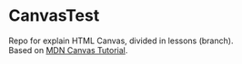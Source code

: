 # CanvasTest
Repo for explain HTML Canvas, divided in lessons (branch).   
Based on [MDN Canvas Tutorial](https://developer.mozilla.org/en-US/docs/Web/API/Canvas_API/Tutorial).
